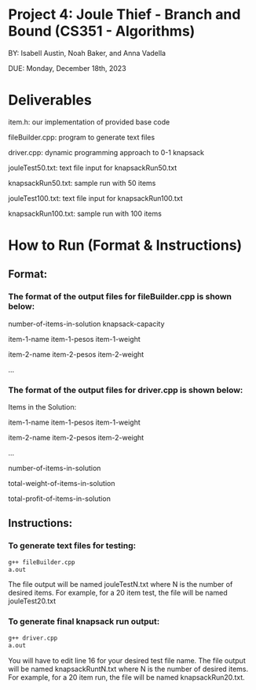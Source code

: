 # Project 4: Joule Thief - Branch and Bound (CS351 - Algorithms)
BY: Isabell Austin, Noah Baker, and Anna Vadella

DUE: Monday, December 18th, 2023

# Deliverables
item.h: our implementation of provided base code

fileBuilder.cpp: program to generate text files

driver.cpp: dynamic programming approach to 0-1 knapsack

jouleTest50.txt: text file input for knapsackRun50.txt

knapsackRun50.txt: sample run with 50 items

jouleTest100.txt: text file input for knapsackRun100.txt

knapsackRun100.txt: sample run with 100 items

# How to Run (Format & Instructions)
## Format:
### The format of the output files for fileBuilder.cpp is shown below:

number-of-items-in-solution knapsack-capacity

item-1-name item-1-pesos item-1-weight

item-2-name item-2-pesos item-2-weight

...

### The format of the output files for driver.cpp is shown below:

Items in the Solution:

item-1-name item-1-pesos item-1-weight

item-2-name item-2-pesos item-2-weight

...

number-of-items-in-solution

total-weight-of-items-in-solution

total-profit-of-items-in-solution

## Instructions:
### To generate text files for testing:
```bash
g++ fileBuilder.cpp
a.out
```
The file output will be named jouleTestN.txt where N is the number of desired items.
For example, for a 20 item test, the file will be named jouleTest20.txt


### To generate final knapsack run output:
```bash
g++ driver.cpp
a.out
```
You will have to edit line 16 for your desired test file name.
The file output will be named knapsackRuntN.txt where N is the number of desired items.
For example, for a 20 item run, the file will be named knapsackRun20.txt.